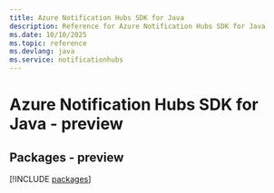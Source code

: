 ```yaml
---
title: Azure Notification Hubs SDK for Java
description: Reference for Azure Notification Hubs SDK for Java
ms.date: 10/10/2025
ms.topic: reference
ms.devlang: java
ms.service: notificationhubs
---
```

# Azure Notification Hubs SDK for Java - preview
## Packages - preview
[!INCLUDE [packages](notification-hubs-index.md)]
